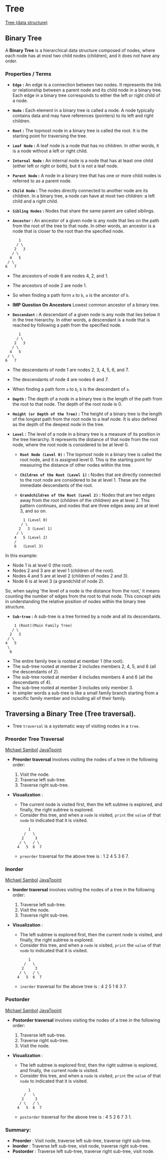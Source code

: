 # Tree

[Tree (data structure)](https://en.wikipedia.org/wiki/Tree_(data_structure))

## Binary Tree

A **Binary Tree** is a hierarchical data structure composed of nodes, where each node has at most two child nodes (children), and it does not have any order.

### Properties / Terms

- **`Edge` :** An edge is a connection between two nodes. It represents the link or relationship between a parent node and its child node in a binary tree. Each edge in a binary tree corresponds to either the left or right child of a node.

- **`Node` :** Each element in a binary tree is called a node. A node typically contains data and may have references (pointers) to its left and right children.

- **`Root` :** The topmost node in a binary tree is called the root. It is the starting point for traversing the tree.

- **`Leaf Node` :** A leaf node is a node that has no children. In other words, it is a node without a left or right child.

- **`Internal Node` :** An internal node is a node that has at least one child (either left or right or both), but it is not a leaf node.

- **`Parent Node` :** A node in a binary tree that has one or more child nodes is referred to as a parent node.

- **`Child Node` :** The nodes directly connected to another node are its children. In a binary tree, a node can have at most two children: a left child and a right child.

- **`Sibling Nodes` :** Nodes that share the same parent are called siblings.

- **`Ancestor` :** An ancestor of a given node is any node that lies on the path from the root of the tree to that node. In other words, an ancestor is a node that is closer to the root than the specified node.


```text
      1
     / \
    2   3
   / \
  4   5
 / \
6   7
```

- The ancestors of node 6 are nodes 4, 2, and 1.
- The ancestors of node 2 are node 1.
- So when finding a path form `a` to `b`, `a` is the ancestor of `b`.
- **IMP Question On Ancestors** Lowest common ancestor of a binary tree.

- **`Descendant` :** A descendant of a given node is any node that lies below it in the tree hierarchy. In other words, a descendant is a node that is reached by following a path from the specified node.

```text
      1
     / \
    2   3
   / \
  4   5
 / \
6   7
```

- The descendants of node 1 are nodes 2, 3, 4, 5, 6, and 7.
- The descendants of node 4 are nodes 6 and 7.
- When finding a path form `a` to `b`, `b` is the descendant of `a`.

- **`Depth` :** The depth of a node in a binary tree is the length of the path from the root to that node. The depth of the root node is 0.

- **`Height (or Depth of the Tree)` :** The height of a binary tree is the length of the longest path from the root node to a leaf node. It is also defined as the depth of the deepest node in the tree.

- **`Level` :** The level of a node in a binary tree is a measure of its position in the tree hierarchy. It represents the distance of that node from the root node, where the root node is considered to be at level 0.

  - **`Root Node (Level 0)` :** The topmost node in a binary tree is called the root node, and it is assigned level 0. This is the starting point for measuring the distance of other nodes within the tree.

  - **`Children of the Root (Level 1)` :** Nodes that are directly connected to the root node are considered to be at level 1. These are the immediate descendants of the root.

  - **`Grandchildren of the Root (Level 2)` :** Nodes that are two edges away from the root (children of the children) are at level 2. This pattern continues, and nodes that are three edges away are at level 3, and so on.


```text
        1 (Level 0)
       / \
      2   3 (Level 1)
     / \
    4   5 (Level 2)
    /
    6   (Level 3)
```

In this example:

- Node 1 is at level 0 (the root).
- Nodes 2 and 3 are at level 1 (children of the root).
- Nodes 4 and 5 are at level 2 (children of nodes 2 and 3).
- Node 6 is at level 3 (a grandchild of node 2).

So, when saying 'the level of a node is the distance from the root,' it means counting the number of edges from the root to that node. This concept aids in understanding the relative position of nodes within the binary tree structure.

- **`Sub-tree` :** A sub-tree is a tree formed by a node and all its descendants.

```text
    1 (Root)(Main Family Tree)
   / \
  2   3
 / \
4   5
 \
  6
```

- The entire family tree is rooted at member 1 (the root).
- The sub-tree rooted at member 2 includes members 2, 4, 5, and 6 (all the descendants of 2).
- The sub-tree rooted at member 4 includes members 4 and 6 (all the descendants of 4).
- The sub-tree rooted at member 3 includes only member 3.
- In simpler words a sub-tree is like a small family branch starting from a specific family member and including all of their family.

## Traversing a Binary Tree (Tree traversal).

- Tree `traversal` is a systematic way of visiting nodes in a `tree`.

### Preorder Tree Traversal

[Michael Sambol](https://www.youtube.com/watch?v=1WxLM2hwL-U)
[JavaTpoint](https://www.javatpoint.com/preorder-traversal)

- **Preorder traversal** involves visiting the nodes of a tree in the following order:
  1. Visit the node.
  2. Traverse left sub-tree.
  3. Traverse right sub-tree.

- **Visualization** :
  - The current node is visited first, then the left subtree is explored, and finally, the right subtree is explored.
  - Consider this tree, and when a `node` is visited, `print` the `value` of that `node` to indicated that it is visited.
  ```text
         1   
       /   \
      2     3
     / \   / \ 
    4   5  6  7
  ```
  - `preorder` traversal for the above tree is : 1 2 4 5 3 6 7.

### Inorder

[Michael Sambol](https://www.youtube.com/watch?v=5dySuyZf9Qg)
[JavaTpoint](https://www.javatpoint.com/inorder-traversal)

- **Inorder traversal** involves visiting the nodes of a tree in the following order:
  1. Traverse left sub-tree.
  2. Visit the node.
  3. Traverse right sub-tree.

- **Visualization** :
  - The left subtree is explored first, then the current node is visited, and finally, the right subtree is explored.
  - Consider this tree, and when a `node` is visited, `print` the `value` of that `node` to indicated that it is visited.
  ```text
         1   
       /   \
      2     3
     / \   / \ 
    4   5  6  7
  ```
  - `inorder` traversal for the above tree is : 4 2 5 1 6 3 7.


### Postorder

[Michael Sambol](https://www.youtube.com/watch?v=4zVdfkpcT6U)
[JavaTpoint](https://www.javatpoint.com/postorder-traversal)

- **Postorder traversal** involves visiting the nodes of a tree in the following order:
  1. Traverse left sub-tree.
  2. Traverse right sub-tree.
  3. Visit the node.

- **Visualization** :
  - The left subtree is explored first, then the right subtree is explored, and finally, the current node is visited.
  - Consider this tree, and when a `node` is visited, `print` the `value` of that `node` to indicated that it is visited.
  ```text
         1   
       /   \
      2     3
     / \   / \ 
    4   5  6  7
  ```
  - `postorder` traversal for the above tree is : 4 5 2 6 7 3 1.

### Summary:

- **Preorder** : Visit node, traverse left sub-tree, traverse right sub-tree.
- **Inorder** : Traverse left sub-tree, visit node, traverse right sub-tree.
- **Postorder** : Traverse left sub-tree, traverse right sub-tree, visit node.

